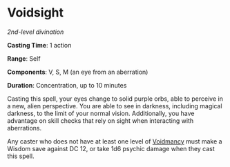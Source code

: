 # Voidsight
*2nd-level divination*

**Casting Time**: 1 action

**Range**: Self

**Components**: V, S, M (an eye from an aberration)

**Duration**: Concentration, up to 10 minutes

Casting this spell, your eyes change to solid purple orbs, able to perceive in a new, alien perspective. You are able to see in darkness, including magical darkness, to the limit of your normal vision. Additionally, you have advantage on skill checks that rely on sight when interacting with aberrations.

Any caster who does not have at least one level of [Voidmancy](/Classes/Wizard/Voidmancy.md) must make a Wisdom save against DC 12, or take 1d6 psychic damage when they cast this spell.